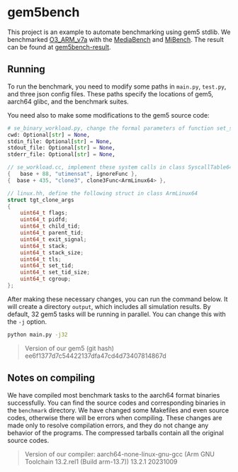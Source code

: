 # gem5bench

This project is an example to automate benchmarking using gem5 stdlib. We benchmarked [O3_ARM_v7a](https://github.com/gem5/gem5/blob/stable/configs/common/cores/arm/O3_ARM_v7a.py) with the [MediaBench](https://cs.slu.edu/~fritts/mediabench/mb1/index.html) and [MiBench](https://vhosts.eecs.umich.edu/mibench/). The result can be found at [gem5bench-result](https://github.com/fjtcin/gem5bench-result).

## Running

To run the benchmark, you need to modify some paths in `main.py`, `test.py`, and three json config files. These paths specify the locations of gem5, aarch64 glibc, and the benchmark suites.

You need also to make some modifications to the gem5 source code:

```python
# se_binary_workload.py, change the formal parameters of function set_se_binary_workload
cwd: Optional[str] = None,
stdin_file: Optional[str] = None,
stdout_file: Optional[str] = None,
stderr_file: Optional[str] = None,
```

```c++
// se_workload.cc, implement these system calls in class SyscallTable64
{   base + 88, "utimensat", ignoreFunc },
{  base + 435, "clone3", clone3Func<ArmLinux64> },
```

```c++
// linux.hh, define the following struct in class ArmLinux64
struct tgt_clone_args
{
    uint64_t flags;
    uint64_t pidfd;
    uint64_t child_tid;
    uint64_t parent_tid;
    uint64_t exit_signal;
    uint64_t stack;
    uint64_t stack_size;
    uint64_t tls;
    uint64_t set_tid;
    uint64_t set_tid_size;
    uint64_t cgroup;
};
```

After making these necessary changes, you can run the command below. It will create a directory `output`, which includes all simulation results. By default, 32 gem5 tasks will be running in parallel. You can change this with the `-j` option.

```bash
python main.py -j32
```

> Version of our gem5 (git hash)
> ee6f1377d7c54422137dfa47cd4d73407814867d

## Notes on compiling

We have compiled most benchmark tasks to the aarch64 format binaries successfully. You can find the source codes and corresponding binaries in the `benchmark` directory. We have changed some Makefiles and even source codes, otherwise there will be errors when compiling. These changes are made only to resolve compilation errors, and they do not change any behavior of the programs. The compressed tarballs contain all the original source codes.

> Version of our compiler:
> aarch64-none-linux-gnu-gcc (Arm GNU Toolchain 13.2.rel1 (Build arm-13.7)) 13.2.1 20231009
